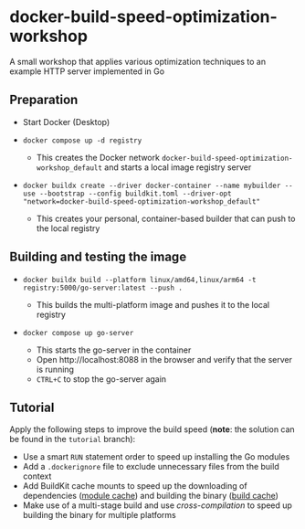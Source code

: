 # docker-build-speed-optimization-workshop
A small workshop that applies various optimization techniques to an example HTTP server implemented in Go

## Preparation

- Start Docker (Desktop)
- ```shell
  docker compose up -d registry
  ```
  - This creates the Docker network `docker-build-speed-optimization-workshop_default` and starts a local image registry server
- ```shell
  docker buildx create --driver docker-container --name mybuilder --use --bootstrap --config buildkit.toml --driver-opt "network=docker-build-speed-optimization-workshop_default"
  ```
  - This creates your personal, container-based builder that can push to the local registry



## Building and testing the image

- ```shell
  docker buildx build --platform linux/amd64,linux/arm64 -t registry:5000/go-server:latest --push .
  ```
  - This builds the multi-platform image and pushes it to the local registry
- ```shell
  docker compose up go-server
  ```
  - This starts the go-server in the container
  - Open http://localhost:8088 in the browser and verify that the server is running
  - `CTRL+C` to stop the go-server again

## Tutorial

Apply the following steps to improve the build speed (**note**: the solution can be found in the `tutorial` branch):
- Use a smart `RUN` statement order to speed up installing the Go modules
- Add a `.dockerignore` file to exclude unnecessary files from the build context
- Add BuildKit cache mounts to speed up the downloading of dependencies ([module cache](https://go.dev/ref/mod#module-cache)) and building the binary ([build cache](https://pkg.go.dev/cmd/go#hdr-Build_and_test_caching))
- Make use of a multi-stage build and use _cross-compilation_ to speed up building the binary for multiple platforms
